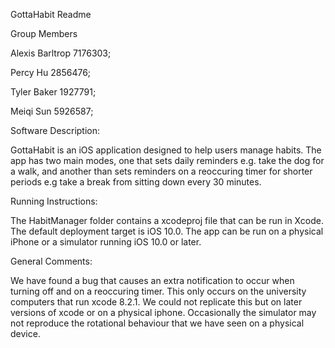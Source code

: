 GottaHabit Readme

Group Members
 
Alexis Barltrop     7176303;

Percy Hu            2856476;

Tyler Baker         1927791;

Meiqi Sun           5926587;
    
Software Description:

GottaHabit is an iOS application designed to help users manage habits. The app has two main modes, one that sets daily reminders e.g. 
take the dog for a walk, and another than sets reminders on a reoccuring timer for shorter periods e.g take a break from sitting down
every 30 minutes. 

Running Instructions:

The HabitManager folder contains a xcodeproj file that can be run in Xcode. The default deployment target is iOS 10.0.
The app can be run on a physical iPhone or a simulator running iOS 10.0 or later.

General Comments:

We have found a bug that causes an extra notification to occur when turning off and on a reoccuring timer. This only occurs on the
university computers that run xcode 8.2.1. We could not replicate this but on later versions of xcode or on a physical iphone.
Occasionally the simulator may not reproduce the rotational behaviour that we have seen on a physical device.
